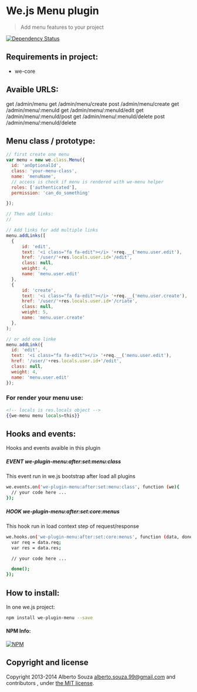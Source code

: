 # We.js Menu plugin

> Add menu features to your project

[![Dependency Status](https://david-dm.org/wejs/we-plugin-menu.png)](https://david-dm.org/wejs/we-plugin-menu)

## Requirements in project:

- we-core

## Avaible URLS:

get /admin/menu
get /admin/menu/create
post /admin/menu/create
get /admin/menu/:menuId
get /admin/menu/:menuId/edit
get /admin/menu/:menuId/post
get /admin/menu/:menuId/delete
post /admin/menu/:menuId/delete

## Menu class / prototype:

```js
// first create one menu
var menu = new we.class.Menu({ 
  id: 'anOptionalId',
  class: 'your-menu-class',
  name: 'menuName',
  // access is check if menu is rendered with we-menu helper
  roles: ['authenticated'],
  permission: 'can_do_something'

});

// Then add links:
// 

// Add links for add multiple links
menu.addLinks([
  {
      id: 'edit',
      text: '<i class="fa fa-edit"></i> '+req.__('menu.user.edit'),
      href: '/user/'+res.locals.user.id+'/edit',
      class: null,
      weight: 4,
      name: 'menu.user.edit'
  },
  {
      id: 'create',
      text: '<i class="fa fa-edit"></i> '+req.__('menu.user.create'),
      href: '/user/'+res.locals.user.id+'/criate',
      class: null,
      weight: 5,
      name: 'menu.user.create'
  },  
);

// or add one linke
menu.addLink({
  id: 'edit',
  text: '<i class="fa fa-edit"></i> '+req.__('menu.user.edit'),
  href: '/user/'+res.locals.user.id+'/edit',
  class: null,
  weight: 4,
  name: 'menu.user.edit'
});

```

### For render your menu use:

```hbs
<!-- locals is res.locals object -->
{{we-menu menu locals=this}}
```

## Hooks and events:

Hooks and events avaible in this plugin

##### EVENT we-plugin-menu:after:set:menu:class
This event run in we.js bootstrap after load all plugins

```sh
we.events.on('we-plugin-menu:after:set:menu:class', function (we){
  // your code here ...
});
```

##### HOOK we-plugin-menu:after:set:core:menus
This hook run in load context step of request/response

```sh
we.hooks.on('we-plugin-menu:after:set:core:menus', function (data, done){
  var req = data.req;
  var res = data.res;

  // your code here ...

  done();
});
```

## How to install:

In one we.js project:

```sh
npm install we-plugin-menu --save
```


#### NPM Info:
[![NPM](https://nodei.co/npm/we-plugin-menu.png?downloads=true&downloadRank=true&stars=true)](https://nodei.co/npm/we-plugin-menu/)

## Copyright and license

Copyright 2013-2014 Alberto Souza <alberto.souza.99@gmail.com> and contributors , under [the MIT license](LICENSE).
